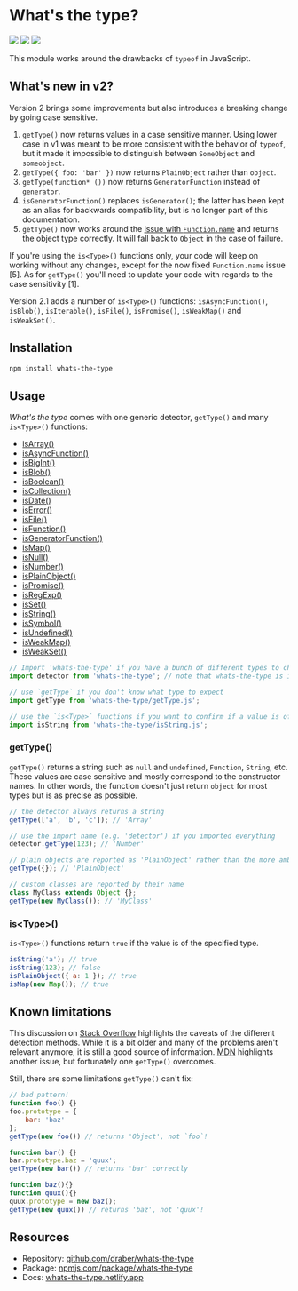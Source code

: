 # What's the type?

![](https://img.shields.io/github/license/draber/whats-the-type.svg)
![](https://img.shields.io/github/package-json/v/draber/whats-the-type.svg?)
![](https://img.shields.io/bundlephobia/min/whats-the-type.svg)

This module works around the drawbacks of `typeof` in JavaScript.

## What's new in v2?
Version 2 brings some improvements but also introduces a breaking change by going case sensitive. 

1. `getType()` now returns values in a case sensitive manner. Using lower case in v1 was meant to be more consistent with the behavior of `typeof`, but it made it impossible to distinguish between `SomeObject` and `someobject`. 
2. `getType({ foo: 'bar' })` now returns `PlainObject` rather than `object`. 
3. `getType(function* ())` now returns `GeneratorFunction` instead of `generator`. 
4. `isGeneratorFunction()` replaces `isGenerator()`; the latter has been kept as an alias for backwards compatibility, but is no longer part of this documentation.
5. `getType()` now works around the [issue with `Function.name`](https://developer.mozilla.org/en-US/docs/Web/JavaScript/Reference/Global_Objects/Function/name#sect3) and returns the object type correctly. It will fall back to `Object` in the case of failure.

If you're using  the `is<Type>()` functions only, your code will keep on working without any changes, except for the now fixed `Function.name` issue [5]. As for `getType()` you'll need to update your code with regards to the case sensitivity [1].

Version 2.1 adds a number of `is<Type>()` functions: `isAsyncFunction()`, `isBlob()`, `isIterable()`, `isFile()`, `isPromise()`, `isWeakMap()` and `isWeakSet()`.

## Installation

```bash
npm install whats-the-type
```

## Usage
_What's the type_ comes with one generic detector, `getType()` and many `is<Type>()` functions:
- [isArray()](//whats-the-type.netlify.app/global.html#Array)                        
- [isAsyncFunction()](//whats-the-type.netlify.app/global.html#AsyncFunction)        
- [isBigInt()](//whats-the-type.netlify.app/global.html#BigInt)                      
- [isBlob()](//whats-the-type.netlify.app/global.html#Blob)                          
- [isBoolean()](//whats-the-type.netlify.app/global.html#Boolean)                    
- [isCollection()](//whats-the-type.netlify.app/global.html#Collection)              
- [isDate()](//whats-the-type.netlify.app/global.html#Date)                          
- [isError()](//whats-the-type.netlify.app/global.html#Error)                        
- [isFile()](//whats-the-type.netlify.app/global.html#File)                          
- [isFunction()](//whats-the-type.netlify.app/global.html#Function)                 
- [isGeneratorFunction()](//whats-the-type.netlify.app/global.html#GeneratorFunction)
- [isMap()](//whats-the-type.netlify.app/global.html#Map)                            
- [isNull()](//whats-the-type.netlify.app/global.html#Null)                          
- [isNumber()](//whats-the-type.netlify.app/global.html#Number)                      
- [isPlainObject()](//whats-the-type.netlify.app/global.html#PlainObject)            
- [isPromise()](//whats-the-type.netlify.app/global.html#Promise)                    
- [isRegExp()](//whats-the-type.netlify.app/global.html#RegExp)                      
- [isSet()](//whats-the-type.netlify.app/global.html#Set)                            
- [isString()](//whats-the-type.netlify.app/global.html#String)                      
- [isSymbol()](//whats-the-type.netlify.app/global.html#Symbol)                      
- [isUndefined()](//whats-the-type.netlify.app/global.html#Undefined)                
- [isWeakMap()](//whats-the-type.netlify.app/global.html#WeakMap)                    
- [isWeakSet()](//whats-the-type.netlify.app/global.html#WeakSet)                    
    
```javascript
// Import 'whats-the-type' if you have a bunch of different types to check. This imports all functions at once.
import detector from 'whats-the-type'; // note that whats-the-type is implemented as ESM and not in CJS

// use `getType` if you don't know what type to expect
import getType from 'whats-the-type/getType.js';

// use the `is<Type>` functions if you want to confirm if a value is of a specific type
import isString from 'whats-the-type/isString.js';
```

### getType()
`getType()` returns a string such as `null` and `undefined`, `Function`, `String`, etc. These values are case sensitive and mostly correspond to the constructor names. In other words, the function doesn't just return `object` for most types but is as precise as possible.

```javascript
// the detector always returns a string
getType(['a', 'b', 'c']); // 'Array'

// use the import name (e.g. 'detector') if you imported everything
detector.getType(123); // 'Number'

// plain objects are reported as 'PlainObject' rather than the more ambiguous 'Object'
getType({}); // 'PlainObject'

// custom classes are reported by their name
class MyClass extends Object {};
getType(new MyClass()); // 'MyClass'
```

### is&lt;Type&gt;()
`is<Type>()` functions return `true` if the value is of the specified type.

```javascript
isString('a'); // true
isString(123); // false
isPlainObject({ a: 1 }); // true
isMap(new Map()); // true
```


## Known limitations
This discussion on [Stack Overflow](https://stackoverflow.com/questions/332422/get-the-name-of-an-objects-type) highlights the caveats of the different detection methods. While it is a bit older and many of the problems aren't relevant anymore, it is still a good source of information. [MDN](https://developer.mozilla.org/en-US/docs/Web/JavaScript/Reference/Global_Objects/Function/name#sect3) highlights another issue, but fortunately one `getType()` overcomes.

Still, there are some limitations `getType()` can't fix:
```javascript
// bad pattern!
function foo() {}
foo.prototype = {
    bar: 'baz'
};
getType(new foo()) // returns 'Object', not `foo`!

function bar() {}
bar.prototype.baz = 'quux';
getType(new bar()) // returns 'bar' correctly

function baz(){}
function quux(){}
quux.prototype = new baz();
getType(new quux()) // returns 'baz', not 'quux'!
```

## Resources

- Repository: [github.com/draber/whats-the-type](https://github.com/draber/whats-the-type) 
- Package: [npmjs.com/package/whats-the-type](https://npmjs.com/package/whats-the-type)
- Docs: [whats-the-type.netlify.app](https://whats-the-type.netlify.app/)
